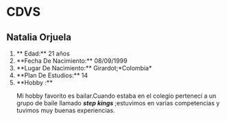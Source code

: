 # CDVS
## Natalia Orjuela 
<ol>
<li> ** Edad:** 21 años </li>
<li> **Fecha De Nacimiento:** 08/09/1999 <br></li>
<li> **Lugar De Nacimiento:** Girardot;*Colombia* <br></li>
<li> **Plan De Estudios:** 14 <br></li>
<li> **Hobby :** <p> Mi hobby favorito es bailar.Cuando estaba en el colegio pertenecí a un grupo de baile llamado <strong><em> step kings </em></strong> ;estuvimos en varias competencias y tuvimos muy buenas experiencias.</p></li>
</ol> 

